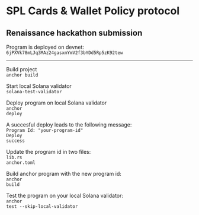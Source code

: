 <h1>SPL Cards & Wallet Policy protocol</h1>
<h2>Renaissance hackathon submission</h2>
Program is deployed on devnet:
<code>6jPXVk78mLJq3MAz24gasxmYmV2f3bYDd5Rp5zK92tew</code>

<hr />

Build project<br />
<code>anchor build</code>

Start local Solana validator<br />
<code>solana-test-validator</code>

Deploy program on local Solana validator<br />
<code>anchor deploy</code>

A succesful deploy leads to the following message:<br />
<code>Program Id: "your-program-id"</code><br />
<code>Deploy success</code>

Update the program id in two files:<br />
<code>lib.rs</code><br />
<code>anchor.toml</code>

Build anchor program with the new program id:<br />
<code>anchor build</code>

Test the program on your local Solana validator:<br />
<code>anchor test --skip-local-validator</code>



